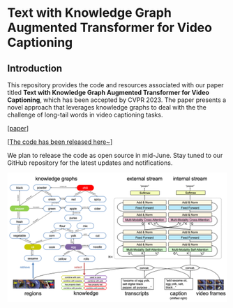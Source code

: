 # Text with Knowledge Graph Augmented Transformer for Video Captioning

## Introduction

This repository provides the code and resources associated with our paper titled **Text with Knowledge Graph Augmented Transformer for Video Captioning**, which has been accepted by CVPR 2023. The paper presents a novel approach that leverages knowledge graphs to deal with the the challenge of long-tail words in video captioning tasks.

[[paper](https://arxiv.org/abs/2303.12423)]

[[The code has been released here~](https://github.com/GX77/TextKG)]

We plan to release the code as open source in mid-June. Stay tuned to our GitHub repository for the latest updates and notifications.

![architecture of TextKG](./assets/architecture.png)
